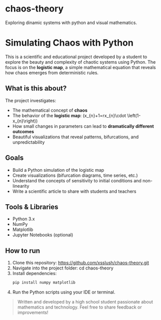 # chaos-theory
Exploring dinamic systems with python and visual mathematics. 

# Simulating Chaos with Python

This is a scientific and educational project developed by a student to explore the beauty and complexity of chaotic systems using Python. The focus is on the **logistic map**, a simple mathematical equation that reveals how chaos emerges from deterministic rules.

## What is this about?

The project investigates:

- The mathematical concept of **chaos**
- The behavior of the **logistic map**: \(x_{n}+1=rx_{n}\cdot \left(1-x_{n}\right)\)
- How small changes in parameters can lead to **dramatically different outcomes**
- Beautiful visualizations that reveal patterns, bifurcations, and unpredictability

## Goals

- Build a Python simulation of the logistic map
- Create visualizations (bifurcation diagrams, time series, etc.)
- Understand the concepts of sensitivity to initial conditions and non-linearity
- Write a scientific article to share with students and teachers

## Tools & Libraries

- Python 3.x
- NumPy
- Matplotlib
- Jupyter Notebooks (optional)

## How to run

1. Clone this repository:
   https://github.com/xsslush/chaos-theory.git
2. Navigate into the project folder:
  cd chaos-theory
3. Install dependencies:
   ```python
   pip install numpy matplotlib
4. Run the Python scripts using your IDE or terminal.

> Written and developed by a high school student passionate about mathematics and technology.
Feel free to share feedback or improvements!
